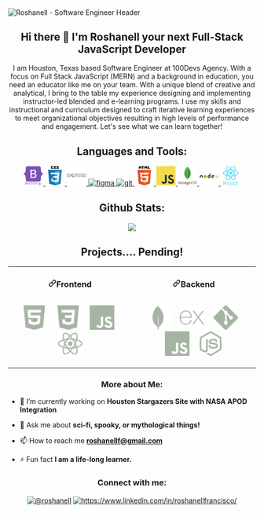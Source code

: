 

<img align="center" src="https://i.imgur.com/n9kbTiv.png" alt="Roshanell - Software Engineer Header" style="max-width: 100%;">



<h2 align="center">Hi there 👋 I'm Roshanell your next Full-Stack JavaScript Developer</h2>


<p align="center">I am Houston, Texas based Software Engineer at 100Devs Agency. With a focus on Full Stack JavaScript (MERN) and a background in education, you need an educator like me on your team. With a unique blend of creative and analytical, I bring to the table my experience designing and implementing instructor-led blended and e-learning programs. I use my skills and instructional and curriculum designed to craft iterative learning experiences to meet organizational objectives resulting in high levels of performance and engagement. Let's see what we can learn together!</p>






<h2 align="center">Languages and Tools:</h2>

<p align="center"> <a href="https://getbootstrap.com" target="_blank" rel="noreferrer"> <img src="https://raw.githubusercontent.com/devicons/devicon/master/icons/bootstrap/bootstrap-plain-wordmark.svg" alt="bootstrap" width="40" height="40"/> </a> <a href="https://www.w3schools.com/css/" target="_blank" rel="noreferrer"> <img src="https://raw.githubusercontent.com/devicons/devicon/master/icons/css3/css3-original-wordmark.svg" alt="css3" width="40" height="40"/> </a> <a href="https://expressjs.com" target="_blank" rel="noreferrer"> <img src="https://raw.githubusercontent.com/devicons/devicon/master/icons/express/express-original-wordmark.svg" alt="express" width="40" height="40"/> </a> <a href="https://www.figma.com/" target="_blank" rel="noreferrer"> <img src="https://www.vectorlogo.zone/logos/figma/figma-icon.svg" alt="figma" width="40" height="40"/> </a> <a href="https://git-scm.com/" target="_blank" rel="noreferrer"> <img src="https://www.vectorlogo.zone/logos/git-scm/git-scm-icon.svg" alt="git" width="40" height="40"/> </a> <a href="https://www.w3.org/html/" target="_blank" rel="noreferrer"> <img src="https://raw.githubusercontent.com/devicons/devicon/master/icons/html5/html5-original-wordmark.svg" alt="html5" width="40" height="40"/> </a> <a href="https://developer.mozilla.org/en-US/docs/Web/JavaScript" target="_blank" rel="noreferrer"> <img src="https://raw.githubusercontent.com/devicons/devicon/master/icons/javascript/javascript-original.svg" alt="javascript" width="40" height="40"/> </a> <a href="https://www.mongodb.com/" target="_blank" rel="noreferrer"> <img src="https://raw.githubusercontent.com/devicons/devicon/master/icons/mongodb/mongodb-original-wordmark.svg" alt="mongodb" width="40" height="40"/> </a> <a href="https://nodejs.org" target="_blank" rel="noreferrer"> <img src="https://raw.githubusercontent.com/devicons/devicon/master/icons/nodejs/nodejs-original-wordmark.svg" alt="nodejs" width="40" height="40"/> </a> <a href="https://reactjs.org/" target="_blank" rel="noreferrer"> <img src="https://raw.githubusercontent.com/devicons/devicon/master/icons/react/react-original-wordmark.svg" alt="react" width="40" height="40"/> </a> </p>


<h2 align="center">Github Stats:</h2>



<p align="center">
<img align="center" src="https://github-readme-streak-stats.herokuapp.com/?user=roshanell&" data-canonical-src="https://github-readme-streak-stats.herokuapp.com/?user=roshanell&&amp;hide_border=true&amp;currStreakNum=a6b4a2&amp;ring=ffffff&amp;background=12160F&amp;sideLabels=ffffff&amp;sideNums=ffffff&amp;fire=ffffff&amp;currStreakLabel=a6b4a2&amp;dates=959595" style="max-width: 100%;"> </p>


<h2 align="center"> Projects.... Pending! </h2>

<div align="center" dir="auto">
<table>
	<tbody><tr>
		<td valign="top" width="45%">
			<h3 align="center" color="white" dir="auto"><a id="user-content-frontend" class="anchor" aria-hidden="true" href="#frontend"><svg class="octicon octicon-link" viewBox="0 0 16 16" version="1.1" width="16" height="16" aria-hidden="true"><path fill-rule="evenodd" d="M7.775 3.275a.75.75 0 001.06 1.06l1.25-1.25a2 2 0 112.83 2.83l-2.5 2.5a2 2 0 01-2.83 0 .75.75 0 00-1.06 1.06 3.5 3.5 0 004.95 0l2.5-2.5a3.5 3.5 0 00-4.95-4.95l-1.25 1.25zm-4.69 9.64a2 2 0 010-2.83l2.5-2.5a2 2 0 012.83 0 .75.75 0 001.06-1.06 3.5 3.5 0 00-4.95 0l-2.5 2.5a3.5 3.5 0 004.95 4.95l1.25-1.25a.75.75 0 00-1.06-1.06l-1.25 1.25a2 2 0 01-2.83 0z"></path></svg></a>Frontend</h3>
			<br>
			<div align="center" dir="auto">
            	&nbsp;
		<a target="_blank" rel="noopener noreferrer" href="https://github.com/erikateal/READMEAssets/blob/main/icons/html5.svg"><img src="https://github.com/erikateal/READMEAssets/raw/main/icons/html5.svg" alt="HTML5" height="50" style="max-width: 100%;"></a>
		&nbsp;&nbsp;&nbsp;
                <a target="_blank" rel="noopener noreferrer" href="https://github.com/erikateal/READMEAssets/blob/main/icons/css3.svg"><img src="https://github.com/erikateal/READMEAssets/raw/main/icons/css3.svg" alt="CSS3" height="50" style="max-width: 100%;"></a>
		&nbsp;&nbsp;&nbsp;
                <a target="_blank" rel="noopener noreferrer" href="https://github.com/erikateal/READMEAssets/blob/main/icons/javascript.svg"><img src="https://github.com/erikateal/READMEAssets/raw/main/icons/javascript.svg" alt="JavaScript" height="50" style="max-width: 100%;"></a>
		&nbsp;&nbsp;&nbsp;
                <a target="_blank" rel="noopener noreferrer" href="https://github.com/erikateal/READMEAssets/blob/main/icons/react.svg"><img src="https://github.com/erikateal/READMEAssets/raw/main/icons/react.svg" alt="React" height="50" style="max-width: 100%;"></a>
			</div>
			</td>
		<td valign="top" width="45%">
			<h3 align="center" color="white" dir="auto"><a id="user-content-backend" class="anchor" aria-hidden="true" href="#backend"><svg class="octicon octicon-link" viewBox="0 0 16 16" version="1.1" width="16" height="16" aria-hidden="true"><path fill-rule="evenodd" d="M7.775 3.275a.75.75 0 001.06 1.06l1.25-1.25a2 2 0 112.83 2.83l-2.5 2.5a2 2 0 01-2.83 0 .75.75 0 00-1.06 1.06 3.5 3.5 0 004.95 0l2.5-2.5a3.5 3.5 0 00-4.95-4.95l-1.25 1.25zm-4.69 9.64a2 2 0 010-2.83l2.5-2.5a2 2 0 012.83 0 .75.75 0 001.06-1.06 3.5 3.5 0 00-4.95 0l-2.5 2.5a3.5 3.5 0 004.95 4.95l1.25-1.25a.75.75 0 00-1.06-1.06l-1.25 1.25a2 2 0 01-2.83 0z"></path></svg></a>Backend</h3>
			<br>
            <div align="center" dir="auto">
			&nbsp;
		<a target="_blank" rel="noopener noreferrer" href="https://github.com/erikateal/READMEAssets/blob/main/icons/mongodb.svg"><img src="https://github.com/erikateal/READMEAssets/raw/main/icons/mongodb.svg" alt="MongoDB" height="50" style="max-width: 100%;"></a>
                &nbsp;&nbsp;&nbsp;
                <a target="_blank" rel="noopener noreferrer" href="https://github.com/erikateal/READMEAssets/blob/main/icons/express.svg"><img src="https://github.com/erikateal/READMEAssets/raw/main/icons/express.svg" alt="Express" height="50" style="max-width: 100%;"></a>
		&nbsp;&nbsp;&nbsp;
                <a target="_blank" rel="noopener noreferrer" href="https://github.com/erikateal/READMEAssets/blob/main/icons/git.svg"><img src="https://github.com/erikateal/READMEAssets/raw/main/icons/git.svg" alt="Git" height="50" style="max-width: 100%;"></a>
		&nbsp;&nbsp;&nbsp;
                <a target="_blank" rel="noopener noreferrer" href="https://github.com/erikateal/READMEAssets/blob/main/icons/javascript.svg"><img src="https://github.com/erikateal/READMEAssets/raw/main/icons/javascript.svg" alt="JavaScript" height="50" style="max-width: 100%;"></a>
		&nbsp;&nbsp;&nbsp;
                <a target="_blank" rel="noopener noreferrer" href="https://github.com/erikateal/READMEAssets/blob/main/icons/nodedotjs.svg"><img src="https://github.com/erikateal/READMEAssets/raw/main/icons/nodedotjs.svg" alt="Node.js" height="50" style="max-width: 100%;"></a>
				<br>
				<br>	
			</div>
		</td>
	</tr>
</tbody></table>
</div>

<h3 align="center">More about Me:</h3>


- 🔭 I’m currently working on **Houston Stargazers Site with NASA APOD Integration**

- 💬 Ask me about **sci-fi, spooky, or mythological things!**

- 📫 How to reach me **roshanellf@gmail.com**

- ⚡ Fun fact **I am a life-long learner.**



<h3 align="center">Connect with me:</h3>
<p align="center">
<a href="https://twitter.com/@roshanell" target="blank"><img align="center" src="https://raw.githubusercontent.com/rahuldkjain/github-profile-readme-generator/master/src/images/icons/Social/twitter.svg" alt="@roshanell" height="30" width="40" /></a>
<a href="https://linkedin.com/in/https://www.linkedin.com/in/roshanellfrancisco/" target="blank"><img align="center" src="https://raw.githubusercontent.com/rahuldkjain/github-profile-readme-generator/master/src/images/icons/Social/linked-in-alt.svg" alt="https://www.linkedin.com/in/roshanellfrancisco/" height="30" width="40" /></a>
</p>
